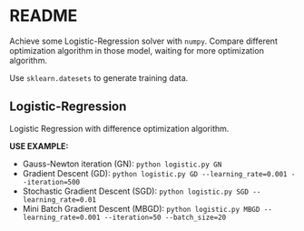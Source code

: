 # README

Achieve some Logistic-Regression solver with `numpy`. Compare different optimization algorithm in those model, waiting for more optimization algorithm.

Use `sklearn.datesets` to generate training data. 

## Logistic-Regression

Logistic Regression with difference optimization algorithm. 

**USE EXAMPLE:** 

+ Gauss-Newton iteration (GN): `python logistic.py GN`
+ Gradient Descent (GD): `python logistic.py GD --learning_rate=0.001 --iteration=500`
+ Stochastic Gradient Descent (SGD): `python logistic.py SGD --learning_rate=0.01`
+ Mini Batch Gradient Descent (MBGD): `python logistic.py MBGD --learning_rate=0.001 --iteration=50 --batch_size=20`

